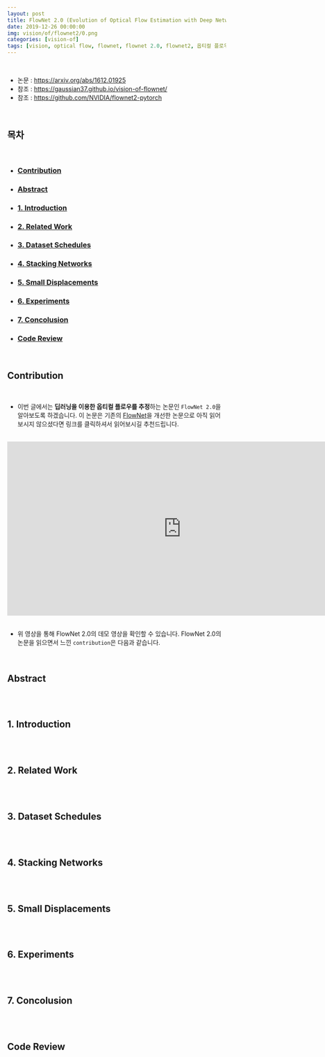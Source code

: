 ```yaml
---
layout: post
title: FlowNet 2.0 (Evolution of Optical Flow Estimation with Deep Networks) 알아보기
date: 2019-12-26 00:00:00
img: vision/of/flownet2/0.png
categories: [vision-of] 
tags: [vision, optical flow, flownet, flownet 2.0, flownet2, 옵티컬 플로우] # add tag
---
```


<br>

- 논문 : https://arxiv.org/abs/1612.01925
- 참조 : https://gaussian37.github.io/vision-of-flownet/
- 참조 : https://github.com/NVIDIA/flownet2-pytorch

<br>

## **목차**

<br>

- ### [Contribution](#contribution-1)
- ### [Abstract](#abstract-1)
- ### [1. Introduction](#1-introduction-1)
- ### [2. Related Work](#2-related-work-1)
- ### [3. Dataset Schedules](#3-dataset-schedules-1)
- ### [4. Stacking Networks](#4-stacking-networks-1)
- ### [5. Small Displacements](#5-small-displacements-1)
- ### [6. Experiments](#6-experiments-1)
- ### [7. Concolusion](#7-concolusion-1)
- ### [Code Review](#code-review-1)

<br>

## **Contribution**

<br>

- 이번 글에서는 **딥러닝을 이용한 옵티컬 플로우를 추정**하는 논문인 `FlowNet 2.0`을 알아보도록 하겠습니다. 이 논문은 기존의 [FlowNet](https://gaussian37.github.io/vision-of-flownet/)을 개선한 논문으로 아직 읽어보시지 않으셨다면 링크를 클릭하셔서 읽어보시길 추천드립니다.

<br>
<div style="text-align: center;">
    <iframe src="https://www.youtube.com/embed/JSzUdVBmQP4" frameborder="0" allowfullscreen="true" width="800px" height="400px"> </iframe>
</div>
<br>

- 위 영상을 통해 FlowNet 2.0의 데모 영상을 확인할 수 있습니다. FlowNet 2.0의 논문을 읽으면서 느낀 `contribution`은 다음과 같습니다.

<br>

## **Abstract**

<br>


<br>

## **1. Introduction**

<br>


<br>

## **2. Related Work**

<br>


<br>

## **3. Dataset Schedules**

<br>


<br>

## **4. Stacking Networks**

<br>


<br>

## **5. Small Displacements**

<br>


<br>

## **6. Experiments**

<br>


<br>

## **7. Concolusion**

<br>


<br>

## **Code Review**

<br>


<br>

